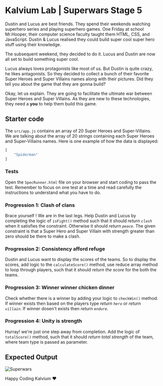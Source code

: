 
# Kalvium Lab | Superwars Stage 5

Dustin and Lucus are best friends. They spend their weekends watching superhero series and playing superhero games. One Friday at school Mr.Hooper, their computer science faculty taught them HTML, CSS, and JavaScript. Dustin & Lucus realised they could build super cool super hero stuff using their knowledge. 

The subsequent weekend, they decided to do it. Lucus and Dustin are now all set to build something super cool.

Lucus always loves protagonists like most of us. But Dustin is quite crazy, he likes antagonists. So they decided to collect a bunch of their favorite Super Heroes and Super Villains names along with their pictures. Did they tell you about the game that they are gonna build? 

Okay, let us explain. They are going to facilitate the ultimate war between Super Heroes and Super Villains. As they are new to these technologies, they need a **you** to help them build this game.

## Starter code

The `src/app.js` contains an array of 20 Super Heroes and Super-Villains. We are talking about the array of 20 _strings_ containing each Super Heroes and Super-Villains names. Here is one example of how the data is displayed:

```javascript
[
    "Spiderman"
]
```

### Tests

Open the `SpecRunner.html` file on your browser and start coding to pass the test. Remember to focus on one test at a time and read carefully the instructions to understand what you have to do.

### Progression 1: Clash of clans

Brace yourself ! We are in the last legs. Help Dustin and Lucus by completing the logic of `isFight()` method such that it should _return `clash`_ when it satisfies the constraint. Otherwise it should _return `peace`_. The given constraint is that a Super Hero and Super Villain with strength greater than zero should be there to make a clash.

### Progression 2: Consistency afford refuge

Dustin and Lucus want to display the scores of the teams. So to display the scores, add logic to the `calculateScore()` method, use reduce array method to loop through players, such that it should _return the score_ for the both the teams.

### Progression 3: Winner winner chicken dinner

Check whether there is a winner by adding your logic to `checkWin()` method. If winner exists then based on the players type _return `hero`_ or _return `villain`_. If winner dosen't exists then _return `endure`_.

### Progression 4: Unity is strength

Hurray! we're just one step away from completion. Add the logic of `totalScore()` method, such that it should _return total strength_ of the team, where team type is passed as parameter.

## Expected Output

![Superwars](doc/superwars-complete.png)

Happy Coding Kalvium ❤️
